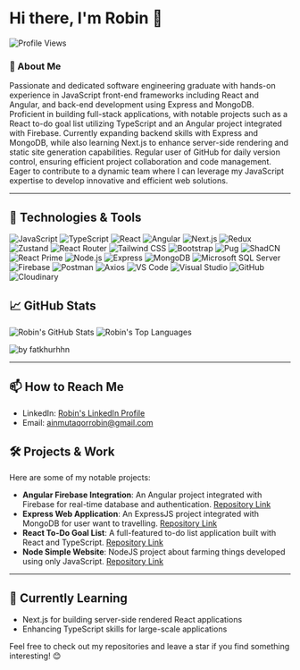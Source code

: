 # Hi there, I'm Robin 👋

![Profile Views](https://komarev.com/ghpvc/?username=ainmutaqorrobin&style=flat-square)

### 🚀 About Me

Passionate and dedicated software engineering graduate with hands-on experience in JavaScript front-end frameworks including React and Angular, and back-end development using Express and MongoDB. Proficient in building full-stack applications, with notable projects such as a React to-do goal list utilizing TypeScript and an Angular project integrated with Firebase. Currently expanding backend skills with Express and MongoDB, while also learning Next.js to enhance server-side rendering and static site generation capabilities. Regular user of GitHub for daily version control, ensuring efficient project collaboration and code management. Eager to contribute to a dynamic team where I can leverage my JavaScript expertise to develop innovative and efficient web solutions.

---

## 🔧 Technologies & Tools

![JavaScript](https://img.shields.io/badge/-JavaScript-F7DF1E?style=flat-square&logo=javascript&logoColor=black) ![TypeScript](https://img.shields.io/badge/-TypeScript-007ACC?style=flat-square&logo=typescript&logoColor=black) ![React](https://img.shields.io/badge/-React-61DAFB?style=flat-square&logo=react&logoColor=black) ![Angular](https://img.shields.io/badge/-Angular-DD0031?style=flat-square&logo=angular&logoColor=white) ![Next.js](https://img.shields.io/badge/-Next.js-000000?style=flat-square&logo=nextdotjs&logoColor=white) ![Redux](https://img.shields.io/badge/-Redux-764ABC?style=flat-square&logo=redux&logoColor=white) ![Zustand](https://img.shields.io/badge/-Zustand-FFAA00?style=flat-square&logo=zustand&logoColor=white) ![React Router](https://img.shields.io/badge/-React%20Router-CA4245?style=flat-square&logo=react-router&logoColor=white) ![Tailwind CSS](https://img.shields.io/badge/-Tailwind%20CSS-38B2AC?style=flat-square&logo=tailwind-css&logoColor=white) ![Bootstrap](https://img.shields.io/badge/-Bootstrap-7952B3?style=flat-square&logo=bootstrap&logoColor=white) ![Pug](https://img.shields.io/badge/-Pug-A86454?style=flat-square&logo=pug&logoColor=white) ![ShadCN](https://img.shields.io/badge/-ShadCN-FF6F00?style=flat-square&logo=shadcn&logoColor=white) ![React Prime](https://img.shields.io/badge/-React%20Prime-007BFF?style=flat-square&logo=react&logoColor=white)
![Node.js](https://img.shields.io/badge/-Node.js-339933?style=flat-square&logo=node.js&logoColor=white) ![Express](https://img.shields.io/badge/-Express-000000?style=flat-square&logo=express&logoColor=white) ![MongoDB](https://img.shields.io/badge/-MongoDB-47A248?style=flat-square&logo=mongodb&logoColor=white) ![Microsoft SQL Server](https://img.shields.io/badge/-Microsoft%20SQL%20Server-CC2927?style=flat-square&logo=microsoft-sql-server&logoColor=white) ![Firebase](https://img.shields.io/badge/-Firebase-FFCA28?style=flat-square&logo=firebase&logoColor=black)
![Postman](https://img.shields.io/badge/-Postman-FF6C37?style=flat-square&logo=postman&logoColor=white) ![Axios](https://img.shields.io/badge/-Axios-5A29E4?style=flat-square&logo=axios&logoColor=white)
![VS Code](https://img.shields.io/badge/-VS%20Code-007ACC?style=flat-square&logo=visual-studio-code&logoColor=white) ![Visual Studio](https://img.shields.io/badge/-Visual%20Studio-5C2D91?style=flat-square&logo=visual-studio&logoColor=white) ![GitHub](https://img.shields.io/badge/-GitHub-181717?style=flat-square&logo=github&logoColor=white)
![Cloudinary](https://img.shields.io/badge/-Cloudinary-0078FF?style=flat-square&logo=cloudinary&logoColor=white)


## 📈 GitHub Stats

![Robin's GitHub Stats](https://github-readme-stats.vercel.app/api?username=ainmutaqorrobin&show_icons=true&hide_border=true&theme=radical)
![Robin's Top Languages](https://github-readme-stats.vercel.app/api/top-langs/?username=ainmutaqorrobin&hide_border=true&theme=radical&langs_count=8&layout=compact)

<img src="https://github-readme-activity-graph.vercel.app/graph?username=ainmutaqorrobin&theme=github-compact&radius=16" height="auto" alt="by fatkhurhhn"/>

---

## 📫 How to Reach Me

- LinkedIn: [Robin's LinkedIn Profile](https://www.linkedin.com/in/ainmutaqorrobin/)
- Email: [ainmutaqorrobin@gmail.com](mailto:ainmutaqorrobin@gmail.com)


## 🛠️ Projects & Work

Here are some of my notable projects:

- **Angular Firebase Integration**: An Angular project integrated with Firebase for real-time database and authentication. [Repository Link](https://github.com/ainmutaqorrobin/RecipeShop)
- **Express Web Application**: An ExpressJS project integrated with MongoDB for user want to travelling. [Repository Link](https://github.com/ainmutaqorrobin/expressProject)
- **React To-Do Goal List**: A full-featured to-do list application built with React and TypeScript. [Repository Link](https://github.com/ainmutaqorrobin/TodoGoalList)
- **Node Simple Website**: NodeJS project about farming things developed using only JavaScript. [Repository Link](https://github.com/ainmutaqorrobin/robinFarm)

---

## 🌱 Currently Learning

- Next.js for building server-side rendered React applications
- Enhancing TypeScript skills for large-scale applications

Feel free to check out my repositories and leave a star if you find something interesting! 😊
